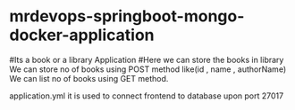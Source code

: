 ﻿# mrdevops-springboot-mongo-docker-application
#Its a book or a library Application
  #Here we can store the books in library
  We can store no of books using POST method like(id , name , authorName)
  We can list no of books using GET method.
  
  application.yml
      it is used to connect frontend to database upon port 27017
